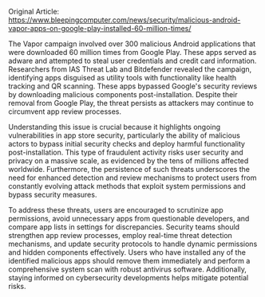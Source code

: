 Original Article: https://www.bleepingcomputer.com/news/security/malicious-android-vapor-apps-on-google-play-installed-60-million-times/

The Vapor campaign involved over 300 malicious Android applications that were downloaded 60 million times from Google Play. These apps served as adware and attempted to steal user credentials and credit card information. Researchers from IAS Threat Lab and Bitdefender revealed the campaign, identifying apps disguised as utility tools with functionality like health tracking and QR scanning. These apps bypassed Google's security reviews by downloading malicious components post-installation. Despite their removal from Google Play, the threat persists as attackers may continue to circumvent app review processes.

Understanding this issue is crucial because it highlights ongoing vulnerabilities in app store security, particularly the ability of malicious actors to bypass initial security checks and deploy harmful functionality post-installation. This type of fraudulent activity risks user security and privacy on a massive scale, as evidenced by the tens of millions affected worldwide. Furthermore, the persistence of such threats underscores the need for enhanced detection and review mechanisms to protect users from constantly evolving attack methods that exploit system permissions and bypass security measures.

To address these threats, users are encouraged to scrutinize app permissions, avoid unnecessary apps from questionable developers, and compare app lists in settings for discrepancies. Security teams should strengthen app review processes, employ real-time threat detection mechanisms, and update security protocols to handle dynamic permissions and hidden components effectively. Users who have installed any of the identified malicious apps should remove them immediately and perform a comprehensive system scan with robust antivirus software. Additionally, staying informed on cybersecurity developments helps mitigate potential risks.